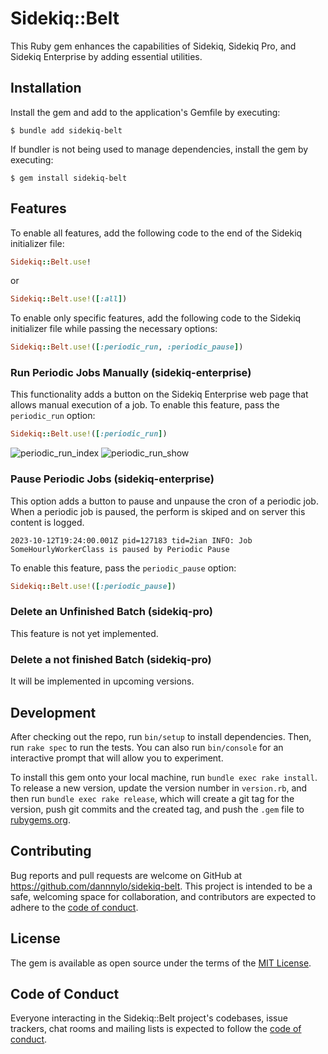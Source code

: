 # Sidekiq::Belt

This Ruby gem enhances the capabilities of Sidekiq, Sidekiq Pro, and Sidekiq Enterprise by adding essential utilities.

## Installation

Install the gem and add to the application's Gemfile by executing:

    $ bundle add sidekiq-belt

If bundler is not being used to manage dependencies, install the gem by executing:

    $ gem install sidekiq-belt

## Features

To enable all features, add the following code to the end of the Sidekiq initializer file:

```ruby
Sidekiq::Belt.use!
```

or

```ruby
Sidekiq::Belt.use!([:all])
```

To enable only specific features, add the following code to the Sidekiq initializer file while passing the necessary options:

```ruby
Sidekiq::Belt.use!([:periodic_run, :periodic_pause])
```

### Run Periodic Jobs Manually (sidekiq-enterprise)

This functionality adds a button on the Sidekiq Enterprise web page that allows manual execution of a job.
To enable this feature, pass the `periodic_run` option:

```ruby
Sidekiq::Belt.use!([:periodic_run])
```

![periodic_run_index](https://github.com/dannnylo/sidekiq-belt/assets/20794/0cc900bc-6925-4139-affd-f41b81318727)
![periodic_run_show](https://github.com/dannnylo/sidekiq-belt/assets/20794/086be190-af8e-44d9-bbf6-eed94b7314a0)


### Pause Periodic Jobs (sidekiq-enterprise)

This option adds a button to pause and unpause the cron of a periodic job.
When a periodic job is paused, the perform is skiped and on server this content is logged.

```
2023-10-12T19:24:00.001Z pid=127183 tid=2ian INFO: Job SomeHourlyWorkerClass is paused by Periodic Pause
```

To enable this feature, pass the `periodic_pause` option:

```ruby
Sidekiq::Belt.use!([:periodic_pause])
```

### Delete an Unfinished Batch (sidekiq-pro)

This feature is not yet implemented.

### Delete a not finished Batch (sidekiq-pro)

It will be implemented in upcoming versions.

## Development

After checking out the repo, run `bin/setup` to install dependencies. Then, run `rake spec` to run the tests. You can also run `bin/console` for an interactive prompt that will allow you to experiment.

To install this gem onto your local machine, run `bundle exec rake install`. To release a new version, update the version number in `version.rb`, and then run `bundle exec rake release`, which will create a git tag for the version, push git commits and the created tag, and push the `.gem` file to [rubygems.org](https://rubygems.org).

## Contributing

Bug reports and pull requests are welcome on GitHub at https://github.com/dannnylo/sidekiq-belt. This project is intended to be a safe, welcoming space for collaboration, and contributors are expected to adhere to the [code of conduct](https://github.com/dannnylo/sidekiq-belt/blob/main/CODE_OF_CONDUCT.md).

## License

The gem is available as open source under the terms of the [MIT License](https://opensource.org/licenses/MIT).

## Code of Conduct

Everyone interacting in the Sidekiq::Belt project's codebases, issue trackers, chat rooms and mailing lists is expected to follow the [code of conduct](https://github.com/dannnylo/sidekiq-belt/blob/main/CODE_OF_CONDUCT.md).
